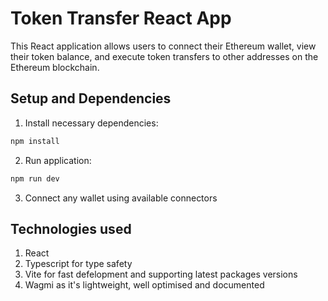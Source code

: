 # Token Transfer React App

This React application allows users to connect their Ethereum wallet, view their token balance, and execute token transfers to other addresses on the Ethereum blockchain.

## Setup and Dependencies

1. Install necessary dependencies:

```bash
npm install 
```

2. Run application:

```bash
npm run dev 
```

3. Connect any wallet using available connectors


## Technologies used

1. React
2. Typescript for type safety
3. Vite for fast defelopment and supporting latest packages versions
4. Wagmi as it's lightweight, well optimised and documented
